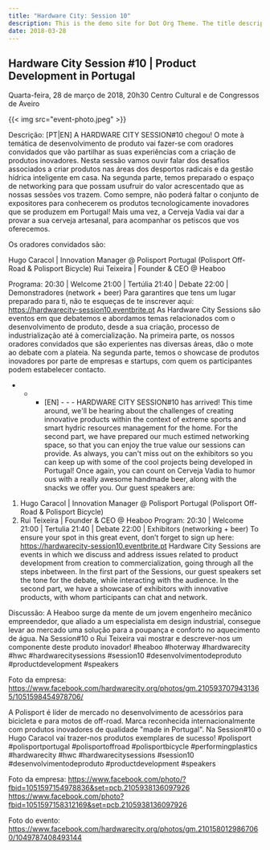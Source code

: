 ```yaml
---
title: "Hardware City: Session 10"
description: This is the demo site for Dot Org Theme. The title description and images front matter is required for meta og content.
date: 2018-03-28
---
```


## Hardware City Session #10 | Product Development in Portugal
Quarta-feira, 28 de março de 2018, 20h30
Centro Cultural e de Congressos de Aveiro

{{< img src="event-photo.jpeg" >}}

Descrição:
[PT|EN]
A HARDWARE CITY SESSION#10 chegou! O mote à temática de desenvolvimento de produto vai fazer-se com oradores convidados que vão partilhar as suas experiências com a criação de produtos inovadores. Nesta sessão vamos ouvir falar dos desafios associados a criar produtos nas áreas dos desportos radicais e da gestão hídrica inteligente em casa.
Na segunda parte, temos preparado o espaço de networking para que possam usufruir do valor acrescentado que as nossas sessões vos trazem. Como sempre, não poderá faltar o conjunto de expositores para conhecerem os produtos tecnologicamente inovadores que se produzem em Portugal! Mais uma vez, a Cerveja Vadia vai dar a provar a sua cerveja artesanal, para acompanhar os petiscos que vos oferecemos.

Os oradores convidados são:

Hugo Caracol | Innovation Manager @ Polisport Portugal (Polisport Off-Road & Polisport Bicycle)
Rui Teixeira | Founder & CEO @ Heaboo

Programa:
20:30 | Welcome
21:00 | Tertúlia
21:40 | Debate
22:00 | Demonstradores (network + beer)
Para garantires que tens um lugar preparado para ti, não te esqueças de te inscrever aqui: https://hardwarecity-session10.eventbrite.pt
As Hardware City Sessions são eventos em que debatemos e abordamos temas relacionados com o desenvolvimento de produto, desde a sua criação, processo de industrialização até à comercialização.
Na primeira parte, os nossos oradores convidados que são experientes nas diversas áreas, dão o mote ao debate com a plateia. Na segunda parte, temos o showcase de produtos inovadores por parte de empresas e startups, com quem os participantes podem estabelecer contacto.
- - - [EN] - - -
HARDWARE CITY SESSION#10 has arrived! This time around, we'll be hearing about the challenges of creating innovative products within the context of extreme sports and smart hydric resources management for the home.
For the second part, we have prepared our much estimed networking space, so that you can enjoy the true value our sessions can provide. As always, you can't miss out on the exhibitors so you can keep up with some of the cool projects being developed in Portugal! Once again, you can count on Cerveja Vadia to humor ous with a really awesome handmade beer, along with the snacks we offer you.
Our guest speakers are:
1. Hugo Caracol | Innovation Manager @ Polisport Portugal (Polisport Off-Road & Polisport Bicycle)
2. Rui Teixeira | Founder & CEO @ Heaboo
Program:
20:30 | Welcome
21:00 | Tertulia
21:40 | Debate
22:00 | Exhibitors (networking + beer)
To ensure your spot in this great event, don’t forget to sign up here: https://hardwarecity-session10.eventbrite.pt
Hardware City Sessions are events in which we discuss and address issues related to product development from creation to commercialization, going through all the steps inbetween. In the first part of the Sessions, our guest speakers set the tone for the debate, while interacting with the audience. In the second part, we have a showcase of exhibitors with innovative products, with whom participants can chat and network.

Discussão:
A Heaboo surge da mente de um jovem engenheiro mecânico empreendedor, que aliado a um especialista em design industrial, consegue levar ao mercado uma solução para a poupança e conforto no aquecimento de água.
Na Session#10 o Rui Teixeira vai mostrar e descrever-nos um componente deste produto inovador!
#heaboo #hoterway #hardwarecity #hwc #hardwarecitysessions #session10 #desenvolvimentodeproduto #productdevelopment #speakers

Foto da empresa: https://www.facebook.com/hardwarecity.org/photos/gm.2105937079431365/1051598454978706/

A Polisport é líder de mercado no desenvolvimento de acessórios para bicicleta e para motos de off-road. Marca reconhecida internacionalmente com produtos inovadores de qualidade "made in Portugal".
Na Session#10 o Hugo Caracol vai trazer-nos produtos exemplares de sucesso!
#polisport #polisportportugal #polisportoffroad #polisportbicycle #performingplastics #hardwarecity #hwc #hardwarecitysessions #session10 #desenvolvimentodeproduto #productdevelopment #speakers

Foto da empresa: https://www.facebook.com/photo/?fbid=1051597154978836&set=pcb.2105938136097926
https://www.facebook.com/photo?fbid=1051597158312169&set=pcb.2105938136097926

Foto do evento: https://www.facebook.com/hardwarecity.org/photos/gm.2101580129867060/1049787408493144
